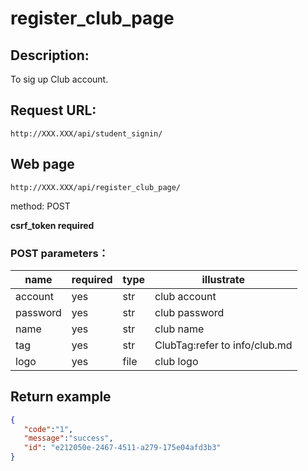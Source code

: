 # register_club_page

## Description:
 To sig up Club account.


## Request URL:
`http://XXX.XXX/api/student_signin/`

## Web page
`http://XXX.XXX/api/register_club_page/`

method: POST

**csrf_token required**

### POST parameters：
| name     | required | type | illustrate                    |
|----------|----------|------|-------------------------------|
| account  | yes      | str  | club account                  |
| password | yes      | str  | club password                 |
| name     | yes      | str  | club name                     |
| tag      | yes      | str  | ClubTag:refer to info/club.md |
| logo     | yes      | file | club logo                     |




## Return example
```json
{
   "code":"1",
   "message":"success",
   "id": "e212050e-2467-4511-a279-175e04afd3b3"
}
```